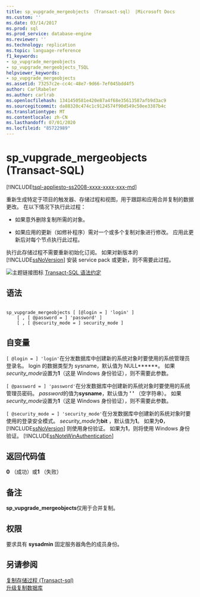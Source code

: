 ```yaml
---
title: sp_vupgrade_mergeobjects （Transact-sql） |Microsoft Docs
ms.custom: ''
ms.date: 03/14/2017
ms.prod: sql
ms.prod_service: database-engine
ms.reviewer: ''
ms.technology: replication
ms.topic: language-reference
f1_keywords:
- sp_vupgrade_mergeobjects
- sp_vupgrade_mergeobjects_TSQL
helpviewer_keywords:
- sp_vupgrade_mergeobjects
ms.assetid: 73257c2e-cc4c-48e7-9d66-7ef045bdd4f5
author: CarlRabeler
ms.author: carlrab
ms.openlocfilehash: 1341450581e420e87a4f68e35613587afb9d3ac9
ms.sourcegitcommit: da88320c474c1c9124574f90d549c50ee3387b4c
ms.translationtype: MT
ms.contentlocale: zh-CN
ms.lasthandoff: 07/01/2020
ms.locfileid: "85722989"
---
```

# <a name="sp_vupgrade_mergeobjects-transact-sql"></a>sp_vupgrade_mergeobjects (Transact-SQL)
[!INCLUDE[tsql-appliesto-ss2008-xxxx-xxxx-xxx-md](../../includes/applies-to-version/sqlserver.md)]

  重新生成特定于项目的触发器、存储过程和视图，用于跟踪和应用合并复制的数据更改。 在以下情况下执行此过程：  
  
-   如果意外删除复制所需的对象。  
  
-   如果应用的更新（如修补程序）需对一个或多个复制对象进行修改。 应用此更新后对每个节点执行此过程。  
  
 执行此存储过程不需要重新初始化订阅。 如果对新版本的 [!INCLUDE[ssNoVersion](../../includes/ssnoversion-md.md)] 安装 service pack 或更新，则不需要此过程。  
  
 ![主题链接图标](../../database-engine/configure-windows/media/topic-link.gif "“主题链接”图标") [Transact-SQL 语法约定](../../t-sql/language-elements/transact-sql-syntax-conventions-transact-sql.md)  
  
## <a name="syntax"></a>语法  
  
```  
  
sp_vupgrade_mergeobjects [ [@login = ] 'login' ]  
    [ , [ @password = ] 'password' ]  
    [ , [ @security_mode = ] security_mode ]  
```  
  
## <a name="arguments"></a>自变量  
`[ @login = ] 'login'`在分发数据库中创建新的系统对象时要使用的系统管理员登录名。 login 的数据类型为 sysname，默认值为 NULL******。 如果*security_mode*设置为**1**（这是 Windows 身份验证），则不需要此参数。  
  
`[ @password = ] 'password'`在分发数据库中创建新的系统对象时要使用的系统管理员密码。 *password*的值为**sysname**，默认值为 **' '** （空字符串）。 如果*security_mode*设置为**1**（这是 Windows 身份验证），则不需要此参数。  
  
`[ @security_mode = ] 'security_mode'`在分发数据库中创建新的系统对象时要使用的登录安全模式。 *security_mode*为**bit** ，默认值为**1**。 如果为**0**， [!INCLUDE[ssNoVersion](../../includes/ssnoversion-md.md)] 则使用身份验证。 如果为**1**，则将使用 Windows 身份验证。 [!INCLUDE[ssNoteWinAuthentication](../../includes/ssnotewinauthentication-md.md)]  
  
## <a name="return-code-values"></a>返回代码值  
 **0** （成功）或**1** （失败）  
  
## <a name="remarks"></a>备注  
 **sp_vupgrade_mergeobjects**仅用于合并复制。  
  
## <a name="permissions"></a>权限  
 要求具有 **sysadmin** 固定服务器角色的成员身份。  
  
## <a name="see-also"></a>另请参阅  
 [复制存储过程 &#40;Transact-sql&#41;](../../relational-databases/system-stored-procedures/replication-stored-procedures-transact-sql.md)   
 [升级复制数据库](../../database-engine/install-windows/upgrade-replicated-databases.md)  
  
  
